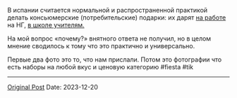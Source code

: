 В испании считается нормальной  и распространенной практикой делать консьюмерские (потребительские) подарки: их дарят [на работе](660.md) на НГ, [в школе учителям.](1793.md)

На мой вопрос «почему?» внятного ответа не получил, но в целом мнение сводилось к тому что это практично и универсально.

Первые два фото это то, что нам прислали. Потом это фотографии что есть наборы на любой вкус и ценовую категорию
#fiesta #tik

---
[Original Post](https://t.me/lev2tarragona/1794)
Date: 2023-12-20
